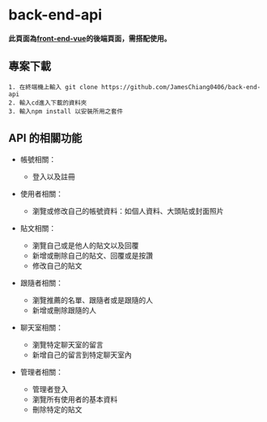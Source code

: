 # back-end-api
**此頁面為[front-end-vue](https://github.com/JamesChiang0406/front-end-vue)的後端頁面，需搭配使用。**


## 專案下載
```
1. 在終端機上輸入 git clone https://github.com/JamesChiang0406/back-end-api
2. 輸入cd進入下載的資料夾
3. 輸入npm install 以安裝所用之套件
```

## API 的相關功能
* 帳號相關：
  * 登入以及註冊
  
* 使用者相關：
  * 瀏覽或修改自己的帳號資料：如個人資料、大頭貼或封面照片


* 貼文相關：
  * 瀏覽自己或是他人的貼文以及回覆
  * 新增或刪除自己的貼文、回覆或是按讚
  * 修改自己的貼文

* 跟隨者相關：
  * 瀏覽推薦的名單、跟隨者或是跟隨的人
  * 新增或刪除跟隨的人

* 聊天室相關：
  * 瀏覽特定聊天室的留言
  * 新增自己的留言到特定聊天室內

* 管理者相關：
  * 管理者登入
  * 瀏覽所有使用者的基本資料
  * 刪除特定的貼文
